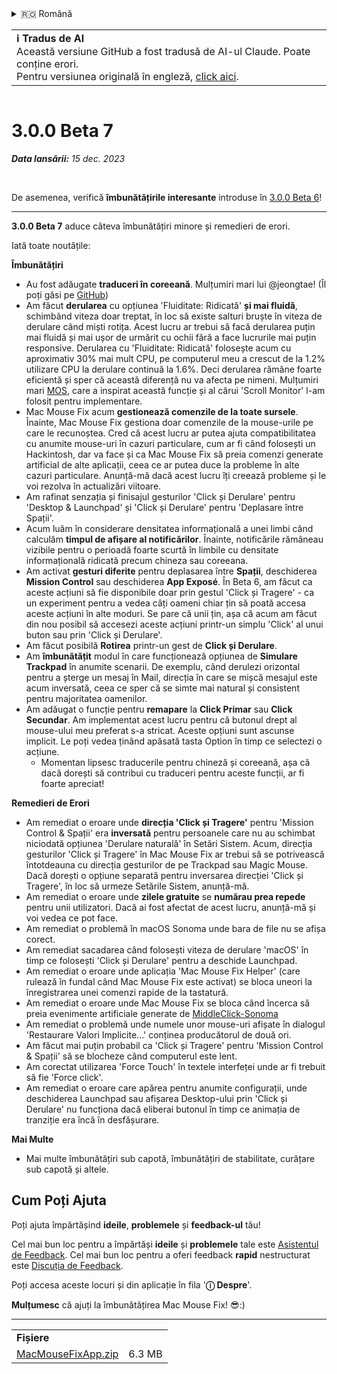 <details>
<summary>🇷🇴 Română</summary>

[🇬🇧 English (GitHub)](https://github.com/noah-nuebling/mac-mouse-fix/releases/tag/3.0.0-Beta-7)\
[🇦🇩 Català](https://redirect.macmousefix.com/?target=mmf-release&tag=3.0.0-Beta-7&locale=ca)\
[🇩🇪 Deutsch](https://redirect.macmousefix.com/?target=mmf-release&tag=3.0.0-Beta-7&locale=de)\
[🇪🇸 Español](https://redirect.macmousefix.com/?target=mmf-release&tag=3.0.0-Beta-7&locale=es)\
[🇫🇷 Français](https://redirect.macmousefix.com/?target=mmf-release&tag=3.0.0-Beta-7&locale=fr)\
[🇮🇩 Indonesia](https://redirect.macmousefix.com/?target=mmf-release&tag=3.0.0-Beta-7&locale=id)\
[🇮🇹 Italiano](https://redirect.macmousefix.com/?target=mmf-release&tag=3.0.0-Beta-7&locale=it)\
[🇭🇺 Magyar](https://redirect.macmousefix.com/?target=mmf-release&tag=3.0.0-Beta-7&locale=hu)\
[🇳🇱 Nederlands](https://redirect.macmousefix.com/?target=mmf-release&tag=3.0.0-Beta-7&locale=nl)\
[🇵🇱 Polski](https://redirect.macmousefix.com/?target=mmf-release&tag=3.0.0-Beta-7&locale=pl)\
[🇧🇷 Português (Brasil)](https://redirect.macmousefix.com/?target=mmf-release&tag=3.0.0-Beta-7&locale=pt-BR)\
[🇵🇹 Português (Portugal)](https://redirect.macmousefix.com/?target=mmf-release&tag=3.0.0-Beta-7&locale=pt-PT)\
**🇷🇴 Română**\
[🇸🇪 Svenska](https://redirect.macmousefix.com/?target=mmf-release&tag=3.0.0-Beta-7&locale=sv)\
[🇻🇳 Tiếng Việt](https://redirect.macmousefix.com/?target=mmf-release&tag=3.0.0-Beta-7&locale=vi)\
[🇹🇷 Türkçe](https://redirect.macmousefix.com/?target=mmf-release&tag=3.0.0-Beta-7&locale=tr)\
[🇨🇿 Čeština](https://redirect.macmousefix.com/?target=mmf-release&tag=3.0.0-Beta-7&locale=cs)\
[🇬🇷 Ελληνικά](https://redirect.macmousefix.com/?target=mmf-release&tag=3.0.0-Beta-7&locale=el)\
[🇷🇺 Русский](https://redirect.macmousefix.com/?target=mmf-release&tag=3.0.0-Beta-7&locale=ru)\
[🇺🇦 Українська](https://redirect.macmousefix.com/?target=mmf-release&tag=3.0.0-Beta-7&locale=uk)\
[🇮🇱 עברית](https://redirect.macmousefix.com/?target=mmf-release&tag=3.0.0-Beta-7&locale=he)\
[🇸🇦 العربية](https://redirect.macmousefix.com/?target=mmf-release&tag=3.0.0-Beta-7&locale=ar)\
[🇮🇳 हिन्दी](https://redirect.macmousefix.com/?target=mmf-release&tag=3.0.0-Beta-7&locale=hi)\
[🇹🇭 ไทย](https://redirect.macmousefix.com/?target=mmf-release&tag=3.0.0-Beta-7&locale=th)\
[🇨🇳 中文 (简体)](https://redirect.macmousefix.com/?target=mmf-release&tag=3.0.0-Beta-7&locale=zh-Hans)\
[🇨🇳 中文 (繁體)](https://redirect.macmousefix.com/?target=mmf-release&tag=3.0.0-Beta-7&locale=zh-Hant)\
[🇭🇰 中文（香港)](https://redirect.macmousefix.com/?target=mmf-release&tag=3.0.0-Beta-7&locale=zh-HK)\
[🇯🇵 日本語](https://redirect.macmousefix.com/?target=mmf-release&tag=3.0.0-Beta-7&locale=ja)\
[🇰🇷 한국어](https://redirect.macmousefix.com/?target=mmf-release&tag=3.0.0-Beta-7&locale=ko)\
[Help translate Mac Mouse Fix to different languages!](https://github.com/noah-nuebling/mac-mouse-fix/discussions/731)
</details>
<table align=><td>
<b>ℹ️ Tradus de AI</b><br>
Această versiune GitHub a fost tradusă de AI-ul Claude. Poate conține erori.<br>
Pentru versiunea originală în engleză, <a href="https://github.com/noah-nuebling/mac-mouse-fix/releases/tag/3.0.0-Beta-7">click aici</a>.
</td></table>

<table></table>

# 3.0.0 Beta 7
***Data lansării:** 15 dec. 2023*

<br>

De asemenea, verifică **îmbunătățirile interesante** introduse în [3.0.0 Beta 6](https://redirect.macmousefix.com/?target=mmf-release&tag=3.0.0-Beta-6&locale=ro)!


---

**3.0.0 Beta 7** aduce câteva îmbunătățiri minore și remedieri de erori.

Iată toate noutățile:

**Îmbunătățiri**

- Au fost adăugate **traduceri în coreeană**. Mulțumiri mari lui @jeongtae! (Îl poți găsi pe [GitHub](https://github.com/jeongtae))
- Am făcut **derularea** cu opțiunea 'Fluiditate: Ridicată' **și mai fluidă**, schimbând viteza doar treptat, în loc să existe salturi bruște în viteza de derulare când miști rotița. Acest lucru ar trebui să facă derularea puțin mai fluidă și mai ușor de urmărit cu ochii fără a face lucrurile mai puțin responsive. Derularea cu 'Fluiditate: Ridicată' folosește acum cu aproximativ 30% mai mult CPU, pe computerul meu a crescut de la 1.2% utilizare CPU la derulare continuă la 1.6%. Deci derularea rămâne foarte eficientă și sper că această diferență nu va afecta pe nimeni. Mulțumiri mari [MOS](https://mos.caldis.me/), care a inspirat această funcție și al cărui 'Scroll Monitor' l-am folosit pentru implementare.
- Mac Mouse Fix acum **gestionează comenzile de la toate sursele**. Înainte, Mac Mouse Fix gestiona doar comenzile de la mouse-urile pe care le recunoștea. Cred că acest lucru ar putea ajuta compatibilitatea cu anumite mouse-uri în cazuri particulare, cum ar fi când folosești un Hackintosh, dar va face și ca Mac Mouse Fix să preia comenzi generate artificial de alte aplicații, ceea ce ar putea duce la probleme în alte cazuri particulare. Anunță-mă dacă acest lucru îți creează probleme și le voi rezolva în actualizări viitoare.
- Am rafinat senzația și finisajul gesturilor 'Click și Derulare' pentru 'Desktop & Launchpad' și 'Click și Derulare' pentru 'Deplasare între Spații'.
- Acum luăm în considerare densitatea informațională a unei limbi când calculăm **timpul de afișare al notificărilor**. Înainte, notificările rămâneau vizibile pentru o perioadă foarte scurtă în limbile cu densitate informațională ridicată precum chineza sau coreeana.
- Am activat **gesturi diferite** pentru deplasarea între **Spații**, deschiderea **Mission Control** sau deschiderea **App Exposé**. În Beta 6, am făcut ca aceste acțiuni să fie disponibile doar prin gestul 'Click și Tragere' - ca un experiment pentru a vedea câți oameni chiar țin să poată accesa aceste acțiuni în alte moduri. Se pare că unii țin, așa că acum am făcut din nou posibil să accesezi aceste acțiuni printr-un simplu 'Click' al unui buton sau prin 'Click și Derulare'.
- Am făcut posibilă **Rotirea** printr-un gest de **Click și Derulare**.
- Am **îmbunătățit** modul în care funcționează opțiunea de **Simulare Trackpad** în anumite scenarii. De exemplu, când derulezi orizontal pentru a șterge un mesaj în Mail, direcția în care se mișcă mesajul este acum inversată, ceea ce sper că se simte mai natural și consistent pentru majoritatea oamenilor.
- Am adăugat o funcție pentru **remapare** la **Click Primar** sau **Click Secundar**. Am implementat acest lucru pentru că butonul drept al mouse-ului meu preferat s-a stricat. Aceste opțiuni sunt ascunse implicit. Le poți vedea ținând apăsată tasta Option în timp ce selectezi o acțiune.
  - Momentan lipsesc traducerile pentru chineză și coreeană, așa că dacă dorești să contribui cu traduceri pentru aceste funcții, ar fi foarte apreciat!

**Remedieri de Erori**

- Am remediat o eroare unde **direcția 'Click și Tragere'** pentru 'Mission Control & Spații' era **inversată** pentru persoanele care nu au schimbat niciodată opțiunea 'Derulare naturală' în Setări Sistem. Acum, direcția gesturilor 'Click și Tragere' în Mac Mouse Fix ar trebui să se potrivească întotdeauna cu direcția gesturilor de pe Trackpad sau Magic Mouse. Dacă dorești o opțiune separată pentru inversarea direcției 'Click și Tragere', în loc să urmeze Setările Sistem, anunță-mă.
- Am remediat o eroare unde **zilele gratuite** se **numărau prea repede** pentru unii utilizatori. Dacă ai fost afectat de acest lucru, anunță-mă și voi vedea ce pot face.
- Am remediat o problemă în macOS Sonoma unde bara de file nu se afișa corect.
- Am remediat sacadarea când folosești viteza de derulare 'macOS' în timp ce folosești 'Click și Derulare' pentru a deschide Launchpad.
- Am remediat o eroare unde aplicația 'Mac Mouse Fix Helper' (care rulează în fundal când Mac Mouse Fix este activat) se bloca uneori la înregistrarea unei comenzi rapide de la tastatură.
- Am remediat o eroare unde Mac Mouse Fix se bloca când încerca să preia evenimente artificiale generate de [MiddleClick-Sonoma](https://github.com/artginzburg/MiddleClick-Sonoma)
- Am remediat o problemă unde numele unor mouse-uri afișate în dialogul 'Restaurare Valori Implicite...' conținea producătorul de două ori.
- Am făcut mai puțin probabil ca 'Click și Tragere' pentru 'Mission Control & Spații' să se blocheze când computerul este lent.
- Am corectat utilizarea 'Force Touch' în textele interfeței unde ar fi trebuit să fie 'Force click'.
- Am remediat o eroare care apărea pentru anumite configurații, unde deschiderea Launchpad sau afișarea Desktop-ului prin 'Click și Derulare' nu funcționa dacă eliberai butonul în timp ce animația de tranziție era încă în desfășurare.


**Mai Multe**

- Mai multe îmbunătățiri sub capotă, îmbunătățiri de stabilitate, curățare sub capotă și altele.

## Cum Poți Ajuta

Poți ajuta împărtășind **ideile**, **problemele** și **feedback-ul** tău!

Cel mai bun loc pentru a împărtăși **ideile** și **problemele** tale este [Asistentul de Feedback](https://noah-nuebling.github.io/mac-mouse-fix-feedback-assistant/?type=bug-report).
Cel mai bun loc pentru a oferi feedback **rapid** nestructurat este [Discuția de Feedback](https://github.com/noah-nuebling/mac-mouse-fix/discussions/366).

Poți accesa aceste locuri și din aplicație în fila '**ⓘ Despre**'.

**Mulțumesc** că ajuți la îmbunătățirea Mac Mouse Fix! 😎:)

---

<table align="start">
<tr>
    <td colspan=2>
        <b>Fișiere</b>
    </td>
</tr>
<tr>
    <td><a href="https://github.com/noah-nuebling/mac-mouse-fix/releases/download/3.0.0-Beta-7/MacMouseFixApp.zip">MacMouseFixApp.zip</a></td>
    <td>6.3 MB</td>
</tr>
</table>